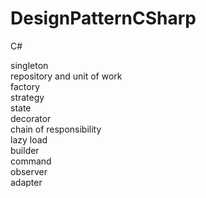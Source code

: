 # DesignPatternCSharp
 C#

singleton  
repository and unit of work  
factory    
strategy  
state  
decorator  
chain of responsibility  
lazy load  
builder  
command  
observer  
adapter  
